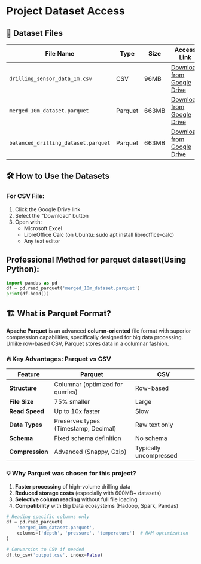 # Project Dataset Access

## 📁 Dataset Files
| File Name | Type | Size | Access Link | Viewing Tools |
|----------|-----|-----|-------------|------------------|
| `drilling_sensor_data_1m.csv` | CSV | 96MB | [Download from Google Drive](https://drive.google.com/file/d/1wvTqjpmhjLuOepNzxOX9VyNMOxwEFt0B/view?usp=drive_link) | Excel, LibreOffice, Notepad++ |
| `merged_10m_dataset.parquet` | Parquet | 663MB | [Download from Google Drive](https://drive.google.com/file/d/1--OvgMkTGYsZOGbGarp_PANcyDGDHfHw/view?usp=drive_link) | Online tools or Python/Pandas |
| `balanced_drilling_dataset.parquet` | Parquet | 663MB | [Download from Google Drive](https://drive.google.com/file/d/1IOtWthS4YkGoTj-ytF1ZsgGIlMeJof_R/view?usp=drive_link) | Online tools or Python/Pandas |

## 🛠 How to Use the Datasets

### For CSV File:
1. Click the Google Drive link
2. Select the "Download" button
3. Open with:
   - Microsoft Excel
   - LibreOffice Calc (on Ubuntu: sudo apt install libreoffice-calc)
   - Any text editor

## Professional Method for parquet dataset(Using Python):
```python
import pandas as pd
df = pd.read_parquet('merged_10m_dataset.parquet')
print(df.head())
```

## 🏗️ What is Parquet Format?
**Apache Parquet** is an advanced **column-oriented** file format with superior compression capabilities, specifically designed for big data processing. Unlike row-based CSV, Parquet stores data in a columnar fashion.

### 🔥 Key Advantages: Parquet vs CSV

| Feature          | Parquet                          | CSV                     |
|----------------|----------------------------------|-------------------------|
| **Structure**   | Columnar (optimized for queries) | Row-based               |
| **File Size**   | 75% smaller                      | Large                   |
| **Read Speed**  | Up to 10x faster                 | Slow                    |
| **Data Types**  | Preserves types (Timestamp, Decimal)| Raw text only         |
| **Schema**      | Fixed schema definition          | No schema               |
| **Compression** | Advanced (Snappy, Gzip)          | Typically uncompressed  |

### 💡 Why Parquet was chosen for this project?
1. **Faster processing** of high-volume drilling data
2. **Reduced storage costs** (especially with 600MB+ datasets)
3. **Selective column reading** without full file loading
4. **Compatibility** with Big Data ecosystems (Hadoop, Spark, Pandas)

```python
# Reading specific columns only
df = pd.read_parquet(
    'merged_10m_dataset.parquet',
    columns=['depth', 'pressure', 'temperature']  # RAM optimization
)

# Conversion to CSV if needed
df.to_csv('output.csv', index=False)
